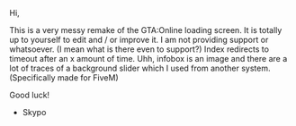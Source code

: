 Hi,

This is a very messy remake of the GTA:Online loading screen. It is totally up to yourself to edit and / or
improve it. I am not providing support or whatsoever. (I mean what is there even to support?)
Index redirects to timeout after an x amount of time. Uhh, infobox is an image and there are a lot of
traces of a background slider which I used from another system.
(Specifically made for FiveM)

Good luck!

- Skypo